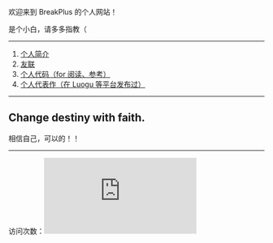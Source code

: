 欢迎来到 BreakPlus 的个人网站！

是个小白，请多多指教（

-------

1. [个人简介](https://coderbreakplus.github.io/introduction/)
2. [友联](https://coderbreakplus.github.io/friends/)
3. [个人代码（for 阅读、参考）](https://coderbreakplus.github.io/mycode/)
4. [个人代表作（在 Luogu 等平台发布过）](https://coderbreakplus.github.io/blogs/)

--------
## Change destiny with faith.
相信自己，可以的！！

-------

访问次数：![](http://www.hit-counts.com/counter.php?t=MTQ1OTAxNA==)
